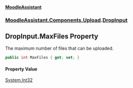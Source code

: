 #### [MoodleAssistant](index.md 'index')
### [MoodleAssistant.Components.Upload](MoodleAssistant.Components.Upload.md 'MoodleAssistant.Components.Upload').[DropInput](MoodleAssistant.Components.Upload.DropInput.md 'MoodleAssistant.Components.Upload.DropInput')

## DropInput.MaxFiles Property

The maximum number of files that can be uploaded.

```csharp
public int MaxFiles { get; set; }
```

#### Property Value
[System.Int32](https://docs.microsoft.com/en-us/dotnet/api/System.Int32 'System.Int32')